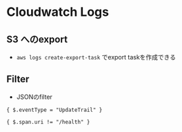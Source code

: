 # Cloudwatch Logs

## S3 へのexport

* `aws logs create-export-task` でexport taskを作成できる


## Filter


* JSONのfilter

```
{ $.eventType = "UpdateTrail" }

{ $.span.uri != "/health" } 
```
